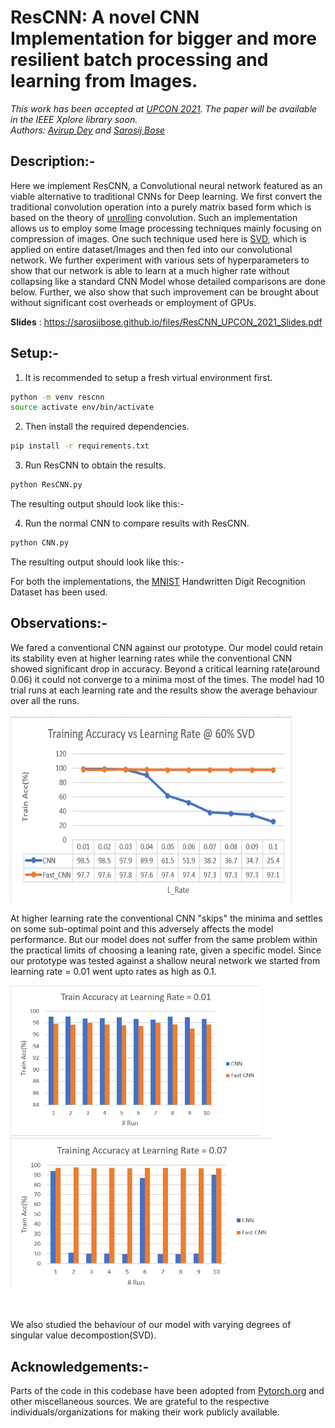# ResCNN: A novel CNN Implementation for bigger and more resilient batch processing and learning from Images.

*This work has been accepted at [UPCON 2021](http://upcon2021.in/). The paper will be available in the IEEE Xplore library soon.*  
*Authors: [Avirup Dey](https://avirupju.github.io/) and [Sarosij Bose](https://sarosijbose.github.io/)*

## Description:-
Here we implement ResCNN, a Convolutional neural network featured as an viable alternative to traditional CNNs for Deep learning. We first convert the traditional convolution operation into a purely matrix based form which is based on the theory of [unrolling](https://hal.inria.fr/inria-00112631/document) convolution. Such an implementation allows us to employ some Image processing techniques mainly focusing on compression of images. One such technique used here is [SVD](https://en.wikipedia.org/wiki/Singular_value_decomposition), which is applied on entire dataset/Images and then fed into our convolutional network. We further experiment with various sets of hyperparameters to show that our network is able to learn at a much higher rate without collapsing like a standard CNN Model whose detailed comparisons are done below. Further, we also show that such improvement can be brought about without significant cost overheads or employment of GPUs. 

**Slides** : https://sarosijbose.github.io/files/ResCNN_UPCON_2021_Slides.pdf 

## Setup:-  

1. It is recommended to setup a fresh virtual environment first.  
```bash
python -m venv rescnn
source activate env/bin/activate
```

2. Then install the required dependencies.  
```bash
pip install -r requirements.txt
```

3. Run ResCNN to obtain the results.
```python 
python ResCNN.py
```
The resulting output should look like this:-  

4. Run the normal CNN to compare results with ResCNN.
```python
python CNN.py
```
The resulting output should look like this:-  


For both the implementations, the [MNIST](https://en.wikipedia.org/wiki/MNIST_database) Handwritten Digit Recognition Dataset has been used. 

## Observations:-  
We fared a conventional CNN against our prototype. Our model could retain its stability even at higher learning rates while the conventional
CNN showed significant drop in accuracy. Beyond a critical learning rate(around 0.06) it could not converge to a minima most of the times. The model had 
10 trial runs at each learning rate and the results show the average behaviour over all the runs.<br>

<img src = "https://github.com/AvirupJU/Fast_Convolution/blob/main/Results/acc_lr.jpg" height="300px" width="450px">

At higher learning rate the conventional CNN "skips" the minima and settles on some sub-optimal point and this adversely affects the model performance.
But our model does not suffer from the same problem within the practical limits of choosing a leaning rate, given a specific model.
Since our prototype was tested against a shallow neural network we started from learning rate = 0.01 went upto rates as high as 0.1.<br>

<p float="left">
  <img src="https://github.com/AvirupJU/Fast_Convolution/blob/main/Results/lr_0.01.jpg" width="400px" />
  <img src="https://github.com/AvirupJU/Fast_Convolution/blob/main/Results/lr_0.07.jpg" width="420px" /> 
</p><br>

We also studied the behaviour of our model with varying degrees of singular value decompostion(SVD).


## Acknowledgements:-  
Parts of the code in this codebase have been adopted from [Pytorch.org](Pytorch.org) and other miscellaneous sources. We are grateful to the respective individuals/organizations for making their work publicly available.
